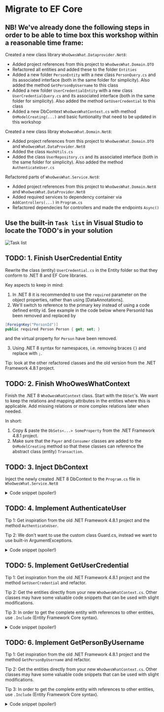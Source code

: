 # Migrate to EF Core

## NB! We've already done the following steps in order to be able to time box this workshop within a reasonable time frame: 
Created a new class library `WhoOwesWhat.Dataprovider.Net8`: 
- Added project references from this project to `WhoOwesWhat.Domain.DTO`
- Refactored all entities and added these to the folder `Entities`
- Added a new folder `PersonEntity` with a new class `PersonQuery.cs` and its associated interface (both in the same folder for simplicity). Also added the method `GetPersonByUsername` to this class
- Added a new folder `UserCredentialEntity` with a new class `UserCredentialQuery.cs` and its associated interface (both in the same folder for simplicity). Also added the method `GetUserCredential` to this class
- Added a new DbContext `WhoOwesWhatContext.cs` with method `OnModelCreating(...)` and basic funtionality that need to be updated in this workshop

Created a new class libray `WhoOwesWhat.Domain.Net8`:
- Added project references from this project to `WhoOwesWhat.Domain.DTO` and `WhoOwesWhat.DataProvider.Net8`
- Added the class `HashUtils.cs`
- Added the class `UserRepository.cs` and its associated interface (both in the same folder for simplicity). Also added the method `AuthenticateUser.cs`

Refactored parts of `WhoOwesWhat.Service.Net8`:
- Added project references from this project to `WhoOwesWhat.Domain.Net8` and `WhoOwesWhat.DataProvider.Net8`
- Added required services to dependency container via `AddControllers(...)` in `Program.cs`
- Refactored dependecies for controllers and made the endpoints `Async()`

## Use the built-in `Task list` in Visual Studio to locate the TODO's in your solution

![Task list](https://github.com/sopra-steria-norge/cloud-akademiet-course-files/blob/main/images/ef-core-migration-images/task-list.png)

## TODO: 1. Finish UserCredential Entity
Rewrite the class (entity) `UserCredential.cs` in the Entity folder so that they conform to .NET 8 and EF Core libraries.

Key aspects to keep in mind: 
1. In .NET 8 it is recommended to use the `required` parameter on the object properties, rather than using [DataAnnotations].
2. We'll switch to reference to the primary key instead of using a code defined entity id. See example in the code below where PersonId has been removed and replaced by

```csharp
[ForeignKey("PersonId")]
public required Person Person { get; set; }
```
and the virtual property for `Person` have been removed.

3. Using .NET 8 syntax for namespaces, i.e. removing braces `{}` and replace with `;`.

Tip: look at the other refactored classes and the old version from the .NET Framework 4.8.1 project.

## TODO: 2. Finish WhoOwesWhatContext	
Finish the .NET 8 `WhoOwesWhatContext` class. Start with the `DbSet`'s. We want to keep the relations and mapping attributes in the entities where this is applicable. Add missing relations or more complex relations later when needed. 

In short: 

1. Copy & paste the `DbSets<...> SomeProperty` from the .NET Framework 4.8.1 project.
2. Make sure that the `Payer` and `Consumer` classes are added to the `OnModelCreating` method so that these classes can reference the abstract class (entity) `Transaction`. 

## TODO: 3. Inject DbContext	
Inject the newly created .NET 8 DbContext to the `Program.cs` file in `WhoOwesWhat.Service.Net8`

<details>
  <summary> Code snippet (spoiler!) </summary>
	
```csharp
builder.Services.AddDbContext<WhoOwesWhatContext>(options =>
{
	options.UseSqlServer(builder.Configuration.GetConnectionString("DefaultConnection"));
});
```
</details>

## TODO: 4. Implement AuthenticateUser	
Tip 1: Get inspiration from the old .NET Framework 4.8.1 project and the method `AuthenticateUser`.

Tip 2: We don't want to use the custom class Guard.cs, instead we want to use built-in ArgumentExceptions. 

<details>
  <summary> Code snippet (spoiler!) </summary>
	
Replace custom Guard clauses with built in ArgumentException where applicable:

```csharp
ArgumentException.ThrowIfNullOrEmpty(variableToCheck)
```

</details>

## TODO: 5. Implement GetUserCredential	
Tip 1: Get inspiration from the old .NET Framework 4.8.1 project and the method `GetUserCredential` and refactor.

Tip 2: Get the entities directly from your new `WhoOwesWhatContext.cs`. Other classes may have some valuable code snippets that can be used with slight modifications.

Tip 3: In order to get the complete entity with references to other entities, use `.Include` (Entity Framework Core syntax).


<details>
  <summary> Code snippet (spoiler!) </summary>
	
Use LINQ queries to get data:

```csharp
var userCredential = await _DbContext.UserCredentials.Include(u => u.Person).SingleOrDefaultAsync(a => a.Username == username);
```

</details>

## TODO: 6. Implement GetPersonByUsername 
Tip 1: Get inspiration from the old .NET Framework 4.8.1 project and the method `GetPersonByUsername` and refactor.

Tip 2: Get the entities directly from your new `WhoOwesWhatContext.cs`. Other classes may have some valuable code snippets that can be used with slight modifications.

Tip 3: In order to get the complete entity with references to other entities, use `.Include` (Entity Framework Core syntax).


<details>
  <summary> Code snippet (spoiler!) </summary>
	
Use LINQ queries to get data:

```csharp
var credential = await _DbContext.UserCredentials
                                        .Include(u => u.Person)
                                        .SingleOrDefaultAsync(a => a.Username == username);
```

</details>


